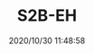 ﻿---
layout: post 
title: S2B-EH
tags: EH
categories: housing-terminal
overview: 
series: EH
part_number: 6-S2B-EH
thumb_img: static/202010/450-thumb-20201030194951.jpg
small_img: static/202010/450-20201030194951.jpg
date: 2020/10/30 11:48:58
---



